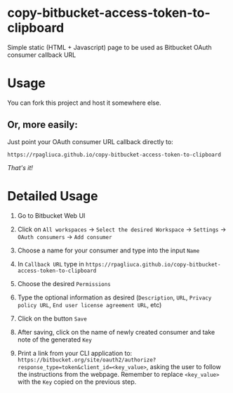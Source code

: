 # copy-bitbucket-access-token-to-clipboard

Simple static (HTML + Javascript) page to be used as Bitbucket OAuth consumer callback URL

# Usage

You can fork this project and host it somewhere else.

## Or, more easily:

Just point your OAuth consumer URL callback directly to:

`https://rpagliuca.github.io/copy-bitbucket-access-token-to-clipboard`

*That's it!*

# Detailed Usage

1) Go to Bitbucket Web UI

2) Click on `All workspaces` -> `Select the desired Workspace` -> `Settings` -> `OAuth consumers` -> `Add consumer`

2) Choose a name for your consumer and type into the input `Name`

3) In `Callback URL` type in `https://rpagliuca.github.io/copy-bitbucket-access-token-to-clipboard`

4) Choose the desired `Permissions`

5) Type the optional information as desired (`Description`, `URL`, `Privacy policy URL`, `End user license agreement URL`, etc)

6) Click on the button `Save`

7) After saving, click on the name of newly created consumer and take note of the generated `Key`

8) Print a link from your CLI application to: `https://bitbucket.org/site/oauth2/authorize?response_type=token&client_id=<key_value>`, asking the user to follow the instructions from the webpage. Remember to replace `<key_value>` with the `Key` copied on the previous step.
